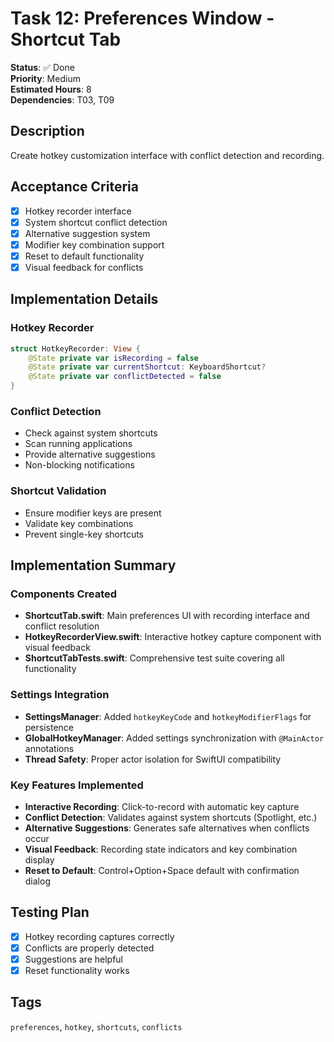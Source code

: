 # Task 12: Preferences Window - Shortcut Tab

**Status**: ✅ Done  
**Priority**: Medium  
**Estimated Hours**: 8  
**Dependencies**: T03, T09  

## Description

Create hotkey customization interface with conflict detection and recording.

## Acceptance Criteria

- [x] Hotkey recorder interface
- [x] System shortcut conflict detection
- [x] Alternative suggestion system
- [x] Modifier key combination support
- [x] Reset to default functionality
- [x] Visual feedback for conflicts

## Implementation Details

### Hotkey Recorder
```swift
struct HotkeyRecorder: View {
    @State private var isRecording = false
    @State private var currentShortcut: KeyboardShortcut?
    @State private var conflictDetected = false
}
```

### Conflict Detection
- Check against system shortcuts
- Scan running applications
- Provide alternative suggestions
- Non-blocking notifications

### Shortcut Validation
- Ensure modifier keys are present
- Validate key combinations
- Prevent single-key shortcuts

## Implementation Summary

### Components Created
- **ShortcutTab.swift**: Main preferences UI with recording interface and conflict resolution
- **HotkeyRecorderView.swift**: Interactive hotkey capture component with visual feedback
- **ShortcutTabTests.swift**: Comprehensive test suite covering all functionality

### Settings Integration
- **SettingsManager**: Added `hotkeyKeyCode` and `hotkeyModifierFlags` for persistence
- **GlobalHotkeyManager**: Added settings synchronization with `@MainActor` annotations
- **Thread Safety**: Proper actor isolation for SwiftUI compatibility

### Key Features Implemented
- **Interactive Recording**: Click-to-record with automatic key capture
- **Conflict Detection**: Validates against system shortcuts (Spotlight, etc.)
- **Alternative Suggestions**: Generates safe alternatives when conflicts occur
- **Visual Feedback**: Recording state indicators and key combination display
- **Reset to Default**: Control+Option+Space default with confirmation dialog

## Testing Plan

- [x] Hotkey recording captures correctly
- [x] Conflicts are properly detected
- [x] Suggestions are helpful
- [x] Reset functionality works

## Tags
`preferences`, `hotkey`, `shortcuts`, `conflicts`